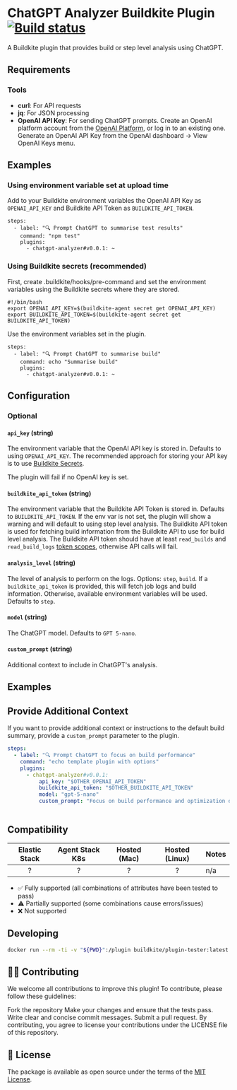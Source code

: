 # ChatGPT Analyzer Buildkite Plugin [![Build status](https://badge.buildkite.com/d673030645c7f3e7e397affddd97cfe9f93a40547ed17b6dc5.svg)](https://buildkite.com/buildkite/plugins-template)

A Buildkite plugin that provides build or step level analysis using ChatGPT.  

## Requirements

### Tools
- **curl**: For API requests
- **jq**: For JSON processing
- **OpenAI API Key**: For sending ChatGPT prompts. Create an OpenAI platform account from the [OpenAI Platform](http://platform.openai.com/login), or log in to an existing one. Generate an OpenAI API Key from the OpenAI dashboard → View OpenAI Keys menu. 
     
 
## Examples

### Using environment variable set at upload time 

Add to your Buildkite environment variables the OpenAI API Key as `OPENAI_API_KEY` and Buildkite API Token as `BUILDKITE_API_TOKEN`. 

```
steps:
  - label: "🔍 Prompt ChatGPT to summarise test results"
    command: "npm test"
    plugins:
      - chatgpt-analyzer#v0.0.1: ~
```

### Using Buildkite secrets (recommended)

First, create .buildkite/hooks/pre-command and set the environment variables using the Buildkite secrets where they are stored. 

```
#!/bin/bash
export OPENAI_API_KEY=$(buildkite-agent secret get OPENAI_API_KEY) 
export BUILDKITE_API_TOKEN=$(buildkite-agent secret get BUILDKITE_API_TOKEN)    
```

Use the environment variables set in the plugin.

```
steps:
  - label: "🔍 Prompt ChatGPT to summarise build"
    command: echo "Summarise build"
    plugins:
      - chatgpt-analyzer#v0.0.1: ~
```


## Configuration


### Optional

#### `api_key` (string)

The environment variable that the OpenAI API key is stored in. Defaults to using `OPENAI_API_KEY`. The recommended approach for storing your API key is to use [Buildkite Secrets](https://buildkite.com/docs/pipelines/security/secrets/buildkite-secrets).

The plugin will fail if no OpenAI key is set. 

#### `buildkite_api_token` (string)

The environment variable that the Buildkite API Token is stored in. Defaults to `BUILDKITE_API_TOKEN`. If the env var is not set, the plugin will show a warning and will default to using step level analysis. The Buildkite API token is used for fetching build information from the Buildkite API to use for build level analysis. The Buildkite API token should have at least `read_builds` and `read_build_logs` [token scopes](https://buildkite.com/docs/apis/managing-api-tokens#token-scopes), otherwise API calls will fail. 

#### `analysis_level` (string)

The level of analysis to perform on the logs. Options: `step`, `build`. If a `buildkite_api_token` is provided, this will fetch job logs and build information. Otherwise, available environment variables will be used.  Defaults to `step`.

#### `model` (string)

The ChatGPT model. Defaults to `GPT 5-nano`.

#### `custom_prompt` (string)

Additional context to include in ChatGPT's analysis.   

## Examples

## Provide Additional Context  

If you want to provide additional context or instructions to the default build summary, provide a `custom_prompt` parameter to the plugin. 

```yaml
steps:
  - label: "🔍 Prompt ChatGPT to focus on build performance"
    command: "echo template plugin with options"
    plugins:
      - chatgpt-analyzer#v0.0.1:
          api_key: "$OTHER_OPENAI_API_TOKEN"
          buildkite_api_token: "$OTHER_BUILDKITE_API_TOKEN"
          model: "gpt-5-nano"
          custom_prompt: "Focus on build performance and optimization opportunities"
        
```

## Compatibility

| Elastic Stack | Agent Stack K8s | Hosted (Mac) | Hosted (Linux) | Notes |
| :-----------: | :-------------: | :----: | :----: |:---- |
| ? | ? | ? | ? | n/a |

- ✅ Fully supported (all combinations of attributes have been tested to pass)
- ⚠️ Partially supported (some combinations cause errors/issues)
- ❌ Not supported

## Developing

```bash
docker run --rm -ti -v "${PWD}":/plugin buildkite/plugin-tester:latest
```
## 👩‍💻 Contributing

We welcome all contributions to improve this plugin! To contribute, please follow these guidelines:

Fork the repository
Make your changes and ensure that the tests pass.
Write clear and concise commit messages.
Submit a pull request.
By contributing, you agree to license your contributions under the LICENSE file of this repository.

## 📜 License

The package is available as open source under the terms of the [MIT License](https://opensource.org/licenses/MIT).
